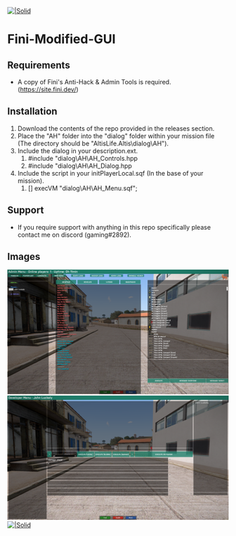 [![|Solid](https://fini.dev/img/logo.png)](https://github.com/GamingOnline/Fini-Modified-GUI)
# **Fini-Modified-GUI**

## **Requirements**
 - A copy of Fini's Anti-Hack & Admin Tools is required. (https://site.fini.dev/)

## **Installation**
  1. Download the contents of the repo provided in the releases section.
  2. Place the "AH" folder into the "dialog" folder within your mission file (The directory should be "AltisLife.Altis\dialog\AH\").
  3. Include the dialog in your description.ext.
      1. #include "dialog\AH\AH_Controls.hpp
      2. #include "dialog\AH\AH_Dialog.hpp
  4. Include the script in your initPlayerLocal.sqf (In the base of your mission).
      1. [] execVM "dialog\AH\AH_Menu.sqf";
      
## **Support**
  - If you require support with anything in this repo specifically please contact me on discord (gaming#2892).
  
## **Images**
  
  [![|Solid](https://github.com/GamingOnline/Fini-Modified-GUI/blob/master/images/jc7Nex8ca1.png)](https://github.com/GamingOnline/Fini-Modified-GUI)
  [![|Solid](https://github.com/GamingOnline/Fini-Modified-GUI/blob/master/images/cKko48wmz0.png)](https://github.com/GamingOnline/Fini-Modified-GUI)
  [![|Solid](https://github.com/GamingOnline/Fini-Modified-GUI/blob/master/images/e1gbqe5vCe.png)](https://github.com/GamingOnline/Fini-Modified-GUI)

